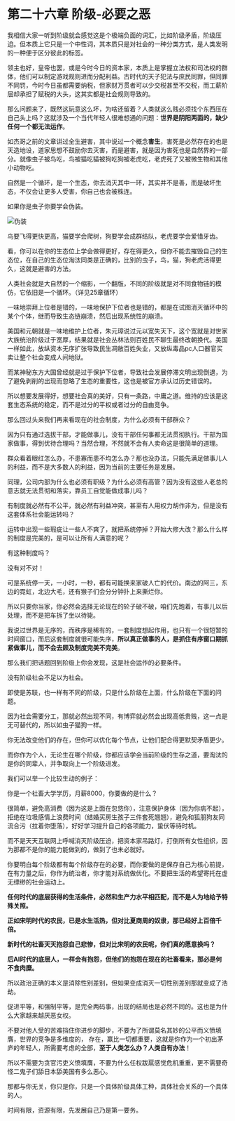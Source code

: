 # 第二十六章 阶级-必要之恶

我相信大家一听到阶级就会感觉这是个极端负面的词汇，比如阶级矛盾，阶级压迫。但本质上它只是一个中性词，其本质只是对社会的一种分类方式，是人类发明的一种便于区分彼此的标签。

领主也好，皇帝也罢，或是今时今日的资本家，本质上是掌握立法权和司法权的群体，他们可以制定游戏规则进而分配利益。古时代的天子犯法与庶民同罪，但同罪不同罚，今时今日虽都需要纳税，但家财万贯者可以少交税甚至不交税，而工薪阶层却承担了赋税的大头，这其实都是社会规则导致的。

那么问题来了，既然这玩意这么坏，为啥还留着？人类就这么贱必须找个东西压在自己头上吗？这就涉及一个当代年轻人很难想通的问题：**世界是阴阳两面的，缺少任何一个都无法运作**。

如杰哥之前的文章讲过全生避害，其中说过一个概念**害生**，害死是必然存在的也是天造地设，道家思想不鼓励你去灭害，而是避害，就是因为害死也是自然界的一部分。就像虫子被鸟吃，鸟被猫吃猫被狗吃狗被老虎吃，老虎死了又被微生物和其他小动物吃。

自然是一个循环，是一个生态，你去消灭其中一环，其实并不是善，而是破坏生态，不仅会让更多人受害，你自己也会被株连。

如果你是虫子你要学会伪装。

![伪装](/images/元认知/伪装.png)

鸟要飞得更快更高，猫要学会爬树，狗要学会成群结队，老虎要学会爱惜牙齿。

看，你可以在你的生态位上学会做得更好，存在得更久，但你不能去摧毁自己的生态位，在自己的生态位淘汰同类是正确的，比别的虫子，鸟，猫，狗老虎活得更久，这就是避害的方法。

人类社会就是大自然的一个缩影，一个翻版，不同的阶级就是对不同食物链的模仿，它依旧是一个循环。（详见25章循环）

一味地崇拜上位者是错的，一味地保护下位者也是错的，都是在试图消灭循环中的某个个体，继而导致生态链崩溃，然后出现系统性的崩溃。

美国和元朝就是一味地维护上位者，朱元璋说过元以宽失天下，这个宽就是对世家大族统治阶级过于宽厚，结果就是社会丛林法则百姓民不聊生最终改朝换代。美国一样如此，放纵资本无序扩张导致民生凋敝百姓失业，又放纵毒品pc人口器官买卖让整个社会变成人间地狱。

而某神秘东方大国曾经就是过于保护下位者，导致社会发展停滞文明出现倒退，为了避免剥削的出现而忽略了生态的重要性，这也是被官方承认过历史错误的。

所以想要发展得好，想要社会真的美好，只有一条路，中庸之道。维持的应该是这套生态系统的稳定，而不是过分的平权或者过分的自由竞争。

那么回过头来我们再来看现在的社会制度，为什么必须有干部群众？

因为只有通过选拔干部，才能做事儿，没有干部任何事都无法贯彻执行。干部为国家做事，得到优待合理吗？当然合理，不然就不会有人卖命这是很简单的道理。

群众看着眼红怎么办，不患寡而患不均怎么办？那也没办法，只能先满足做事儿人的利益，而不是大多数人的利益，因为当前的主要任务是发展。

同理，公司内部为什么也必须有职级？为什么必须有高管？因为没有这些人老总的意志就无法贯彻和落实，靠员工自觉能做成事儿吗？

有制度就必然有不公平，就必然有利益冲突，甚至有人用权力胡作非为，但是没有这套体系社会能运转吗？

运转中出现一些瑕疵让一些人不爽了，就把系统停掉？开始大修大改？那么什么样的制度是完美的，是可以让所有人满意的呢？

有这种制度吗？

没有对不对！

可是系统停一天，一小时，一秒，都有可能换来家破人亡的代价。南边的阿三，东边的霓虹，北边大毛，还有猴子们会分分钟扑上来撕烂你。

所以只要你当家，你必然会选择无论现在的轮子破不破，咱们先跑着，有事儿以后处理，而不是把车拆了坐以待毙。

我说过世界是无序的，而秩序是稀有的，一套制度想起作用，也只有一个很短暂的时间窗口，而后这套制度就很可能失序，**所以真正做事的人，是抓住有序窗口期抓紧做事儿，而不会去顾及制度完美不完美**。

那么我们把话题回到阶级上你会发现，这是社会运作的必要条件。

没有阶级社会不足以为社会。

即使是苏联，也一样有不同的阶级，只是什么阶级在上面，什么阶级在下面的问题。

因为社会需要分工，那就必然出现不同，有博弈就必然会出现高低贵贱，这一点是无可替代的，所以如虫子猫狗一样。

你无法改变他们的存在，但你可以优化每个节点，让他们配合得更默契矛盾更少。

而你作为个人，无论生在哪个阶级，你都应该学会当前阶级的生存之道，要淘汰的是你的同辈人，并争取向上一个阶级进发。

我们可以举一个比较生动的例子：

你是一个社畜大学学历，月薪8000，你要做的是什么？

很简单，避免高消费（因为这是上面在忽悠你），注意保护身体（因为你病不起），拒绝在垃圾感情上浪费时间（结婚买房生孩子三件套死翘翘），避免和狐朋狗友同流合污（拉着你堕落），好好学习提升自己的各项能力，蛰伏等待时机。

而不是天天互联网上呼喊消灭阶级压迫，把资本家吊路灯，打倒所有女性组织，因为那都不是你的能力能做到的，做到了也未必就好。

你要明白每个阶级都有每个阶级存在的必要，而你要做的是保存自己为核心前提，在有力量之后，你作为统治者，你才能对系统做优化。不要把生活的希望寄托在虚无缥缈的社会运动上。

**任何时代的底层获得的生活条件，必然和生产力水平相匹配，而不是人为地给予特殊关照。**

**正如宋明时代的农民，已是水生活热，但对比夏商周的奴隶，那已经好上百倍千倍。**

**新时代的社畜天天抱怨自己悲惨，但对比宋明的农民呢，你们真的愿意换吗？**

**后AI时代的底层人，一样会有抱怨，但他们的抱怨在现在的社畜看来，那必是何不食肉糜。**

所以政治正确的本义是消除性别差别，但如果变成消灭一切性别差别那就变成了浩劫。

促进平等，和强制平等，是完全两码事，出现的结局也是必然不同的。这也是为什么大家越来越厌恶女权。

不要对他人受的苦难挡住你进步的脚步，不要为了所谓莫名其妙的公平而义愤填膺，世界的竞争是多维度的，
存在，赢比一切都重要，这就是你作为一个初出茅庐的年轻人，所需要考虑的全部，**至于人类怎么办？人类自有办法**！

所以不需要为贪官污吏义愤填膺，不要为什么任权跋扈感觉危机重重，更不需要奇怪二鬼子们舔日本舔美国有多么恶心。

那都与你无关，你只是你，只是一个具体阶级具体工种，具体社会关系的一个具体的人。

时间有限，资源有限，先发展自己乃是第一要务。

